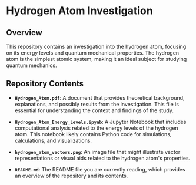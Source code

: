 # Hydrogen Atom Investigation

## Overview

This repository contains an investigation into the hydrogen atom, focusing on its energy levels and quantum mechanical properties. The hydrogen atom is the simplest atomic system, making it an ideal subject for studying quantum mechanics.

## Repository Contents

- **`Hydrogen_Atom.pdf`**: A document that provides theoretical background, explanations, and possibly results from the investigation. This file is essential for understanding the context and findings of the study.

- **`Hydrogen_Atom_Energy_Levels.ipynb`**: A Jupyter Notebook that includes computational analysis related to the energy levels of the hydrogen atom. This notebook likely contains Python code for simulations, calculations, and visualizations.

- **`hydrogen_atom_vectors.png`**: An image file that might illustrate vector representations or visual aids related to the hydrogen atom's properties.

- **`README.md`**: The README file you are currently reading, which provides an overview of the repository and its contents.
